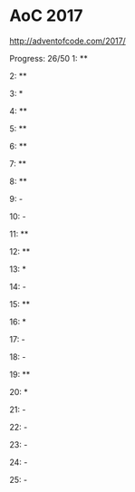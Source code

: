 AoC 2017
====

http://adventofcode.com/2017/


Progress: 26/50
1:      **

2:      **

3:      *

4:      **

5:      **

6:      **

7:      **

8:      **

9:      -

10:     -

11:     **

12:     **

13:     *

14:     -

15:     **

16:     *

17:     -

18:     -

19:     **

20:     *

21:     -

22:     -

23:     -

24:     -

25:     -